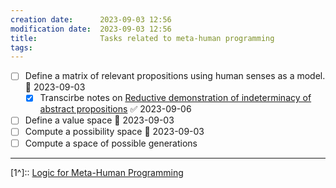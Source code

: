 ```yaml
---
creation date:		2023-09-03 12:56
modification date:	2023-09-03 12:56
title: 				Tasks related to meta-human programming
tags:
---
```

- [ ] Define a matrix of relevant propositions using human senses as a model. 📅 2023-09-03
	- [x] Transcirbe notes on [Reductive demonstration of indeterminacy of abstract propositions](Reductive%20demonstration%20of%20indeterminacy%20of%20abstract%20propositions.md) ✅ 2023-09-06
- [ ] Define a value space 📅 2023-09-03 
- [ ] Compute a possibility space 📅 2023-09-03 
- [ ] Compute a space of possible generations

---
[1^]:: [Logic for Meta-Human Programming](Logic%20for%20Meta-Human%20Programming.md)